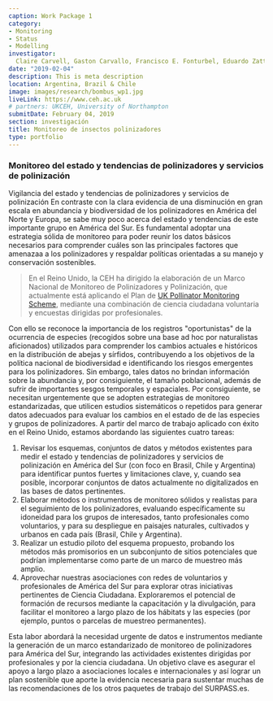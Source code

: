 ```yaml
---
caption: Work Package 1
category:
- Monitoring
- Status 
- Modelling
investigator: 
  Claire Carvell, Gaston Carvallo, Francisco E. Fonturbel, Eduardo Zattara, Tiago Mauricio Francoy, Bruno de Carvalho Albertini, Sheina Koffler, Natalia Pirani Ghilardi-Lopes, Etienne Americo Cartolano Junior, Charles Fernando dos Santo, Rob Boyd, Jeff Ollerton,
date: "2019-02-04"
description: This is meta description
location: Argentina, Brazil & Chile
image: images/research/bombus_wp1.jpg
liveLink: https://www.ceh.ac.uk
# partners: UKCEH, University of Northampton
submitDate: February 04, 2019
section: investigación
title: Monitoreo de insectos polinizadores
type: portfolio
---
```


### Monitoreo del estado y tendencias de polinizadores y servicios de polinización

Vigilancia del estado y tendencias de polinizadores y servicios de polinización
En contraste con la clara evidencia de una disminución en gran escala en abundancia y biodiversidad de los polinizadores en América del Norte y Europa, se sabe muy poco acerca del estado y tendencias de este importante grupo en América del Sur. Es fundamental adoptar una estrategia sólida de monitoreo para poder reunir los datos básicos necesarios para comprender cuáles son las principales factores que amenazaa a los polinizadores y respaldar políticas orientadas a su manejo y conservación sostenibles.


> En el Reino Unido, la CEH ha dirigido la elaboración de un Marco Nacional de Monitoreo de Polinizadores y Polinización, que actualmente está aplicando el Plan de [UK Pollinator Monitoring Scheme](https://www.ceh.ac.uk/our-science/projects/pollinator-monitoring), mediante una combinación de ciencia ciudadana voluntaria y encuestas dirigidas por profesionales.

Con ello se reconoce la importancia de los registros "oportunistas" de la ocurrencia de especies (recogidos sobre una base ad hoc por naturalistas aficionados) utilizados para comprender los cambios actuales e históricos en la distribución de abejas y sírfidos, contribuyendo a los objetivos de la política nacional de biodiversidad e identificando los riesgos emergentes para los polinizadores. Sin embargo, tales datos no brindan información sobre la abundancia y, por consiguiente, el tamaño poblacional, además de sufrir de importantes sesgos temporales y espaciales. Por consiguiente, se necesitan urgentemente que se adopten estrategias de monitoreo estandarizadas, que utilicen estudios sistemáticos o repetidos para generar datos adecuados para evaluar los cambios en el estado de de las especies y grupos de polinizadores. A partir del marco de trabajo aplicado con éxito en el Reino Unido, estamos abordando las siguientes cuatro tareas:

1. Revisar los esquemas, conjuntos de datos y métodos existentes para medir el estado y tendencias de polinizadores y servicios de polinización en América del Sur (con foco en Brasil, Chile y Argentina) para identificar puntos fuertes y limitaciones clave, y, cuando sea posible, incorporar conjuntos de datos actualmente no digitalizados en las bases de datos pertinentes.
2. Elaborar métodos o instrumentos de monitoreo sólidos y realistas para el seguimiento de los polinizadores, evaluando específicamente su idoneidad para los grupos de interesados, tanto profesionales como voluntarios, y para su despliegue en paisajes naturales, cultivados y urbanos en cada país (Brasil, Chile y Argentina).
3. Realizar un estudio piloto del esquema propuesto, probando los métodos más promisorios en un subconjunto de sitios potenciales que podrían implementarse como parte de un marco de muestreo más amplio.
4. Aprovechar nuestras asociaciones con redes de voluntarios y profesionales de América del Sur para explorar otras iniciativas pertinentes de Ciencia Ciudadana. Exploraremos el potencial de formación de recursos mediante la capacitación y la divulgación, para facilitar el monitoreo a largo plazo de los hábitats y las especies (por ejemplo, puntos o parcelas de muestreo permanentes). 

Esta labor abordará la necesidad urgente de datos e instrumentos mediante la generación de un marco estandarizado de monitoreo de polinizadores para América del Sur, integrando las actividades existentes dirigidas por profesionales y por la ciencia ciudadana. Un objetivo clave es asegurar el apoyo a largo plazo a asociaciones locales e internacionales y así lograr un plan sostenible que aporte la evidencia necesaria para sustentar muchas de las recomendaciones de los otros paquetes de trabajo del SURPASS.es.
